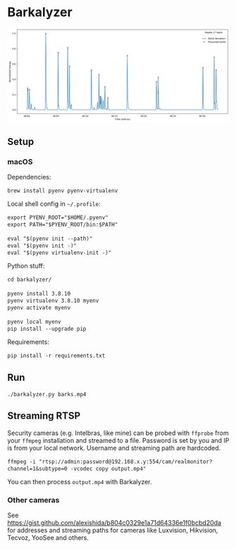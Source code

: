 # Barkalyzer

![image](./sample-plot.png)

## Setup

### macOS

Dependencies:

```
brew install pyenv pyenv-virtualenv
```

Local shell config in `~/.profile`:

```
export PYENV_ROOT="$HOME/.pyenv"
export PATH="$PYENV_ROOT/bin:$PATH"

eval "$(pyenv init --path)"
eval "$(pyenv init -)"
eval "$(pyenv virtualenv-init -)"
```

Python stuff:

```
cd barkalyzer/

pyenv install 3.8.10
pyenv virtualenv 3.8.10 myenv
pyenv activate myenv

pyenv local myenv
pip install --upgrade pip
```

Requirements:

```
pip install -r requirements.txt
```

## Run

```
./barkalyzer.py barks.mp4
```

## Streaming RTSP

Security cameras (e.g. Intelbras, like mine) can be probed with `ffprobe` from your `ffmpeg` installation and streamed to a file. Password is set by you and IP is from your local network. Username and streaming path are hardcoded.

```
ffmpeg -i "rtsp://admin:password@192.168.x.y:554/cam/realmonitor?channel=1&subtype=0 -vcodec copy output.mp4"
```

You can then process `output.mp4` with Barkalyzer.

### Other cameras

See https://gist.github.com/alexishida/b804c0329e1a71d64336e1f0bcbd20da for addresses and streaming paths for cameras like Luxvision, Hikvision, Tecvoz, YooSee and others.
